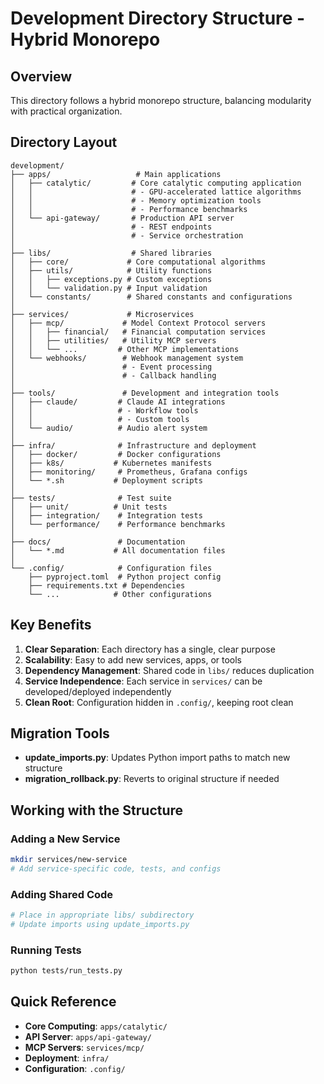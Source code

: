 # Development Directory Structure - Hybrid Monorepo

## Overview
This directory follows a hybrid monorepo structure, balancing modularity with practical organization.

## Directory Layout

```
development/
├── apps/                   # Main applications
│   ├── catalytic/         # Core catalytic computing application
│   │                      # - GPU-accelerated lattice algorithms
│   │                      # - Memory optimization tools
│   │                      # - Performance benchmarks
│   └── api-gateway/       # Production API server
│                          # - REST endpoints
│                          # - Service orchestration
│
├── libs/                  # Shared libraries
│   ├── core/             # Core computational algorithms
│   ├── utils/            # Utility functions
│   │   ├── exceptions.py # Custom exceptions
│   │   └── validation.py # Input validation
│   └── constants/        # Shared constants and configurations
│
├── services/             # Microservices
│   ├── mcp/             # Model Context Protocol servers
│   │   ├── financial/   # Financial computation services
│   │   ├── utilities/   # Utility MCP servers
│   │   └── ...         # Other MCP implementations
│   └── webhooks/        # Webhook management system
│                        # - Event processing
│                        # - Callback handling
│
├── tools/               # Development and integration tools
│   ├── claude/         # Claude AI integrations
│   │                   # - Workflow tools
│   │                   # - Custom tools
│   └── audio/          # Audio alert system
│
├── infra/              # Infrastructure and deployment
│   ├── docker/         # Docker configurations
│   ├── k8s/           # Kubernetes manifests
│   ├── monitoring/     # Prometheus, Grafana configs
│   └── *.sh           # Deployment scripts
│
├── tests/              # Test suite
│   ├── unit/          # Unit tests
│   ├── integration/    # Integration tests
│   └── performance/    # Performance benchmarks
│
├── docs/               # Documentation
│   └── *.md           # All documentation files
│
└── .config/            # Configuration files
    ├── pyproject.toml  # Python project config
    ├── requirements.txt # Dependencies
    └── ...            # Other configurations
```

## Key Benefits

1. **Clear Separation**: Each directory has a single, clear purpose
2. **Scalability**: Easy to add new services, apps, or tools
3. **Dependency Management**: Shared code in `libs/` reduces duplication
4. **Service Independence**: Each service in `services/` can be developed/deployed independently
5. **Clean Root**: Configuration hidden in `.config/`, keeping root clean

## Migration Tools

- **update_imports.py**: Updates Python import paths to match new structure
- **migration_rollback.py**: Reverts to original structure if needed

## Working with the Structure

### Adding a New Service
```bash
mkdir services/new-service
# Add service-specific code, tests, and configs
```

### Adding Shared Code
```bash
# Place in appropriate libs/ subdirectory
# Update imports using update_imports.py
```

### Running Tests
```bash
python tests/run_tests.py
```

## Quick Reference

- **Core Computing**: `apps/catalytic/`
- **API Server**: `apps/api-gateway/`
- **MCP Servers**: `services/mcp/`
- **Deployment**: `infra/`
- **Configuration**: `.config/`